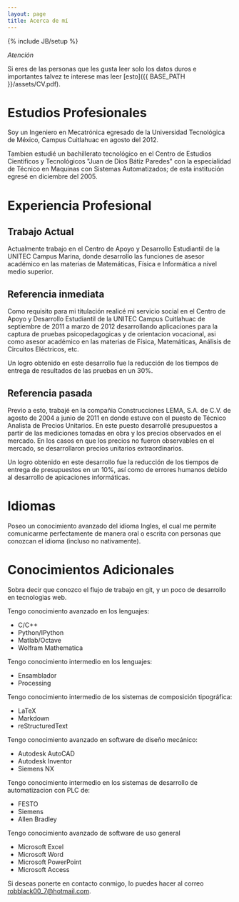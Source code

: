 ```yaml
---
layout: page
title: Acerca de mí
---
```

{% include JB/setup %}

*Atención* 

Si eres de las personas que les gusta leer solo los datos duros e importantes talvez te interese mas leer [esto]({{ BASE_PATH }}/assets/CV.pdf).

# Estudios Profesionales

Soy un Ingeniero en Mecatrónica egresado de la Universidad Tecnológica de México, Campus Cuitlahuac en agosto del 2012.

Tambien estudié un bachillerato tecnológico en el Centro de Estudios Cientificos y Tecnológicos "Juan de Dios Bátiz Paredes" con la especialidad de Técnico en Maquinas con Sistemas Automatizados; de esta institución egresé en diciembre del 2005.
    
# Experiencia Profesional

## Trabajo Actual

Actualmente trabajo en el Centro de Apoyo y Desarrollo Estudiantil de la UNITEC Campus Marina, donde desarrollo las funciones de asesor académico en las materias de Matemáticas, Física e Informática a nivel medio superior.

## Referencia inmediata

Como requisito para mi titulación realicé mi servicio social en el Centro de Apoyo y Desarrollo Estudiantil de la UNITEC Campus Cuitlahuac de septiembre de 2011 a marzo de 2012 desarrollando aplicaciones para la captura de pruebas psicopedagogicas y de orientacion vocacional, asi como asesor académico en las materias de Física, Matemáticas, Análisis de Circuitos Eléctricos, etc.

Un logro obtenido en este desarrollo fue la reducción de los tiempos de entrega de resultados de las pruebas en un 30%.

## Referencia pasada

Previo a esto, trabajé en la compañia Construcciones LEMA, S.A. de C.V. de agosto de 2004 a junio de 2011 en donde estuve con el puesto de Técnico Analista de Precios Unitarios. En este puesto desarrollé presupuestos a partir de las mediciones tomadas en obra y los precios observados en el mercado. En los casos en que los precios no fueron observables en el mercado, se desarrollaron precios unitarios extraordinarios.

Un logro obtenido en este desarrollo fue la reducción de los tiempos de entrega de presupuestos en un 10%, así como de errores humanos debido al desarrollo de apicaciones informáticas.

# Idiomas

Poseo un conocimiento avanzado del idioma Ingles, el cual  me permite comunicarme perfectamente de manera oral o escrita con personas que conozcan el idioma (incluso no nativamente).

# Conocimientos Adicionales

Sobra decir que conozco el flujo de trabajo en git, y un poco de desarrollo en tecnologias web.

Tengo conocimiento avanzado en los lenguajes:

* C/C++
* Python/IPython
* Matlab/Octave
* Wolfram Mathematica

Tengo conocimiento intermedio en los lenguajes:

* Ensamblador
* Processing

Tengo conocimiento intermedio de los sistemas de composición tipográfica:

* LaTeX
* Markdown
* reStructuredText

Tengo conocimiento avanzado en software de diseño mecánico:

* Autodesk AutoCAD
* Autodesk Inventor
* Siemens NX

Tengo conocimiento intermedio en los sistemas de desarrollo de automatizacion con PLC de:

* FESTO
* Siemens
* Allen Bradley

Tengo conocimiento avanzado de software de uso general 

* Microsoft Excel
* Microsoft Word
* Microsoft PowerPoint
* Microsoft Access

Si deseas ponerte en contacto conmigo, lo puedes hacer al correo [robblack00_7@hotmail.com](mailto:robblack00_7@hotmail.com).